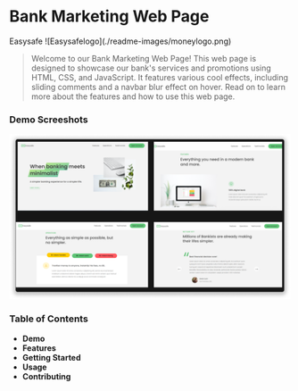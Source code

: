  <div> <h1>Bank Marketing Web Page</h1> Easysafe ![Easysafelogo](./readme-images/moneylogo.png)</div>

 > Welcome to our Bank Marketing Web Page! This web page is designed to showcase our bank's services and promotions using HTML, CSS, and JavaScript. It features various cool effects, including sliding comments and a navbar blur effect on hover. Read on to learn more about the features and how to use this web page.

### Demo Screeshots
![Easysafe](./readme-images/EasySafe.png)

### Table of Contents
- **Demo**
- **Features**
- **Getting Started**
- **Usage**
- **Contributing**
